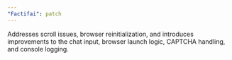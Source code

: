 ```yaml
---
"Factifai": patch
---
```


Addresses scroll issues, browser reinitialization, and introduces improvements to the chat input, browser launch logic, CAPTCHA handling, and console logging.
